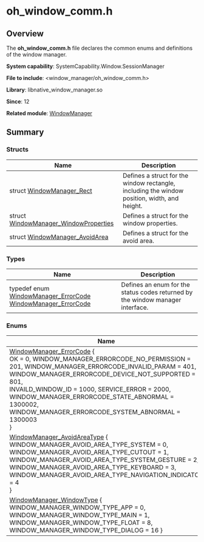 # oh_window_comm.h


## Overview

The **oh_window_comm.h** file declares the common enums and definitions of the window manager.

**System capability**: SystemCapability.Window.SessionManager

**File to include**: &lt;window_manager/oh_window_comm.h&gt;

**Library**: libnative_window_manager.so

**Since**: 12

**Related module**: [WindowManager](_window_manager___native_module.md)


## Summary


### Structs

| Name| Description|
| -------- | -------- |
| struct  [WindowManager_Rect](_window_manager___rect.md) | Defines a struct for the window rectangle, including the window position, width, and height.|
| struct  [WindowManager_WindowProperties](_window_manager___window_properties.md) | Defines a struct for the window properties.|
| struct  [WindowManager_AvoidArea](_window_manager___avoid_area.md) | Defines a struct for the avoid area.|


### Types

| Name| Description|
| -------- | -------- |
| typedef enum [WindowManager_ErrorCode](_window_manager___native_module.md#windowmanager_errorcode)  [WindowManager_ErrorCode](_window_manager___native_module.md#windowmanager_errorcode) | Defines an enum for the status codes returned by the window manager interface.|


### Enums

| Name| Description|
| -------- | -------- |
| [WindowManager_ErrorCode](_window_manager___native_module.md#windowmanager_errorcode) {<br>OK = 0, WINDOW_MANAGER_ERRORCODE_NO_PERMISSION = 201, WINDOW_MANAGER_ERRORCODE_INVALID_PARAM = 401, WINDOW_MANAGER_ERRORCODE_DEVICE_NOT_SUPPORTED = 801,<br>INVAILD_WINDOW_ID = 1000, SERVICE_ERROR = 2000, WINDOW_MANAGER_ERRORCODE_STATE_ABNORMAL = 1300002, WINDOW_MANAGER_ERRORCODE_SYSTEM_ABNORMAL = 1300003<br>} | Enumerates the status codes returned by the window manager interface.|
| [WindowManager_AvoidAreaType](_window_manager___native_module.md#windowmanager_avoidareatype) {<br>WINDOW_MANAGER_AVOID_AREA_TYPE_SYSTEM = 0, WINDOW_MANAGER_AVOID_AREA_TYPE_CUTOUT = 1, WINDOW_MANAGER_AVOID_AREA_TYPE_SYSTEM_GESTURE = 2, WINDOW_MANAGER_AVOID_AREA_TYPE_KEYBOARD = 3,<br>WINDOW_MANAGER_AVOID_AREA_TYPE_NAVIGATION_INDICATOR = 4<br>} | Enumerates the avoid area types.|
| [WindowManager_WindowType](_window_manager___native_module.md#windowmanager_windowtype) { WINDOW_MANAGER_WINDOW_TYPE_APP = 0, WINDOW_MANAGER_WINDOW_TYPE_MAIN = 1, WINDOW_MANAGER_WINDOW_TYPE_FLOAT = 8, WINDOW_MANAGER_WINDOW_TYPE_DIALOG = 16 } | Enumerates the window types.|
